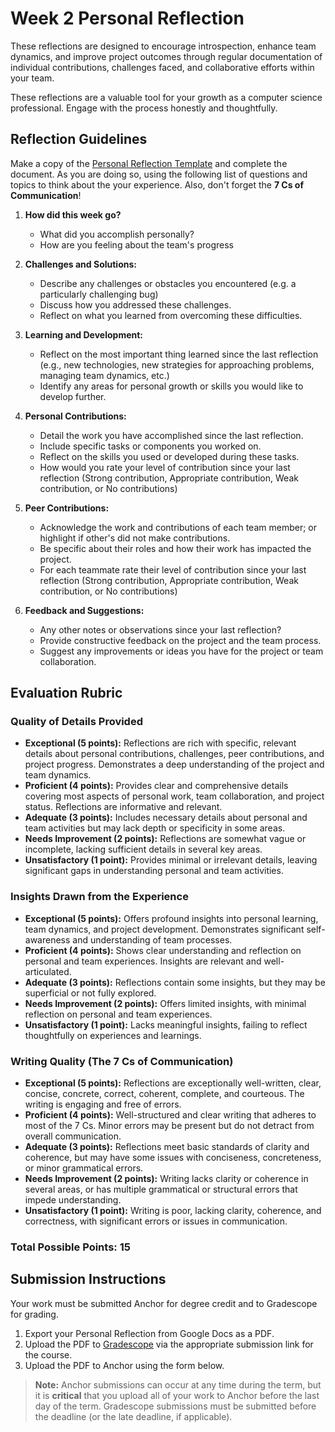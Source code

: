 # Week 2 Personal Reflection

These reflections are designed to encourage introspection, enhance team dynamics, and improve project outcomes through regular documentation of individual contributions, challenges faced, and collaborative efforts within your team.

These reflections are a valuable tool for your growth as a computer science professional. Engage with the process honestly and thoughtfully.

## Reflection Guidelines

Make a copy of the [Personal Reflection Template](https://docs.google.com/document/d/13Db7fgKGAO3Ncd3qwVudwYINA139fVb2S1B4RqNRWuw/copy) and complete the document.  As you are doing so, using the following list
of questions and topics to think about the your experience.  Also, don't forget the **7 Cs of Communication**!

1. **How did this week go?**
   - What did you accomplish personally?
   - How are you feeling about the team's progress

2. **Challenges and Solutions:**
   - Describe any challenges or obstacles you encountered (e.g. a particularly challenging bug)
   - Discuss how you addressed these challenges.
   - Reflect on what you learned from overcoming these difficulties.

3. **Learning and Development:**
   - Reflect on the most important thing learned since the last reflection (e.g., new technologies, new strategies for approaching problems, managing team dynamics, etc.)
   - Identify any areas for personal growth or skills you would like to develop further.

4. **Personal Contributions:**
   - Detail the work you have accomplished since the last reflection.
   - Include specific tasks or components you worked on.
   - Reflect on the skills you used or developed during these tasks.
   - How would you rate your level of contribution since your last reflection (Strong contribution, Appropriate contribution, Weak contribution, or No contributions)

5. **Peer Contributions:**
   - Acknowledge the work and contributions of each team member; or highlight if other's did not make contributions.
   - Be specific about their roles and how their work has impacted the project.
   - For each teammate rate their level of contribution since your last reflection (Strong contribution, Appropriate contribution, Weak contribution, or No contributions)

6. **Feedback and Suggestions:**
   - Any other notes or observations since your last reflection?
   - Provide constructive feedback on the project and the team process.
   - Suggest any improvements or ideas you have for the project or team collaboration.

## Evaluation Rubric

### Quality of Details Provided

- **Exceptional (5 points):** Reflections are rich with specific, relevant details about personal contributions, challenges, peer contributions, and project progress. Demonstrates a deep understanding of the project and team dynamics.
- **Proficient (4 points):** Provides clear and comprehensive details covering most aspects of personal work, team collaboration, and project status. Reflections are informative and relevant.
- **Adequate (3 points):** Includes necessary details about personal and team activities but may lack depth or specificity in some areas.
- **Needs Improvement (2 points):** Reflections are somewhat vague or incomplete, lacking sufficient details in several key areas.
- **Unsatisfactory (1 point):** Provides minimal or irrelevant details, leaving significant gaps in understanding personal and team activities.

### Insights Drawn from the Experience

- **Exceptional (5 points):** Offers profound insights into personal learning, team dynamics, and project development. Demonstrates significant self-awareness and understanding of team processes.
- **Proficient (4 points):** Shows clear understanding and reflection on personal and team experiences. Insights are relevant and well-articulated.
- **Adequate (3 points):** Reflections contain some insights, but they may be superficial or not fully explored.
- **Needs Improvement (2 points):** Offers limited insights, with minimal reflection on personal and team experiences.
- **Unsatisfactory (1 point):** Lacks meaningful insights, failing to reflect thoughtfully on experiences and learnings.

### Writing Quality (The 7 Cs of Communication)

- **Exceptional (5 points):** Reflections are exceptionally well-written, clear, concise, concrete, correct, coherent, complete, and courteous. The writing is engaging and free of errors.
- **Proficient (4 points):** Well-structured and clear writing that adheres to most of the 7 Cs. Minor errors may be present but do not detract from overall communication.
- **Adequate (3 points):** Reflections meet basic standards of clarity and coherence, but may have some issues with conciseness, concreteness, or minor grammatical errors.
- **Needs Improvement (2 points):** Writing lacks clarity or coherence in several areas, or has multiple grammatical or structural errors that impede understanding.
- **Unsatisfactory (1 point):** Writing is poor, lacking clarity, coherence, and correctness, with significant errors or issues in communication.

### Total Possible Points: 15

## Submission Instructions

Your work must be submitted Anchor for degree credit and to Gradescope for grading.

1. Export your Personal Reflection from Google Docs as a PDF.
2. Upload the PDF to [Gradescope](https://www.gradescope.com) via the appropriate submission link for the course.
3. Upload the PDF to Anchor using the form below.

> **Note:** Anchor submissions can occur at any time during the term, but it is **critical** that you upload all of your
> work to Anchor before the last day of the term.  Gradescope submissions must be submitted before the deadline (or the
> late deadline, if applicable).
